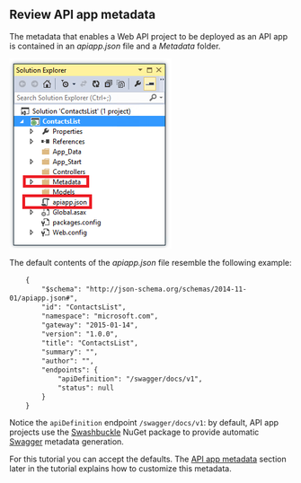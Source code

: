 ## Review API app metadata
The metadata that enables a Web API project to be deployed as an API app is contained in an *apiapp.json* file and a *Metadata* folder.

![](./media/app-service-api-review-metadata/metadatainse.png)

The default contents of the *apiapp.json* file resemble the following example:

        {
            "$schema": "http://json-schema.org/schemas/2014-11-01/apiapp.json#",
            "id": "ContactsList",
            "namespace": "microsoft.com",
            "gateway": "2015-01-14",
            "version": "1.0.0",
            "title": "ContactsList",
            "summary": "",
            "author": "",
            "endpoints": {
                "apiDefinition": "/swagger/docs/v1",
                "status": null
            }
        }

Notice the `apiDefinition` endpoint `/swagger/docs/v1`:  by default, API app projects use the [Swashbuckle](https://www.nuget.org/packages/Swashbuckle) NuGet package to provide automatic [Swagger](http://swagger.io/) metadata generation. 

For this tutorial you can accept the defaults. The [API app metadata](#api-app-metadata.md) section later in the tutorial explains how to customize this metadata.

